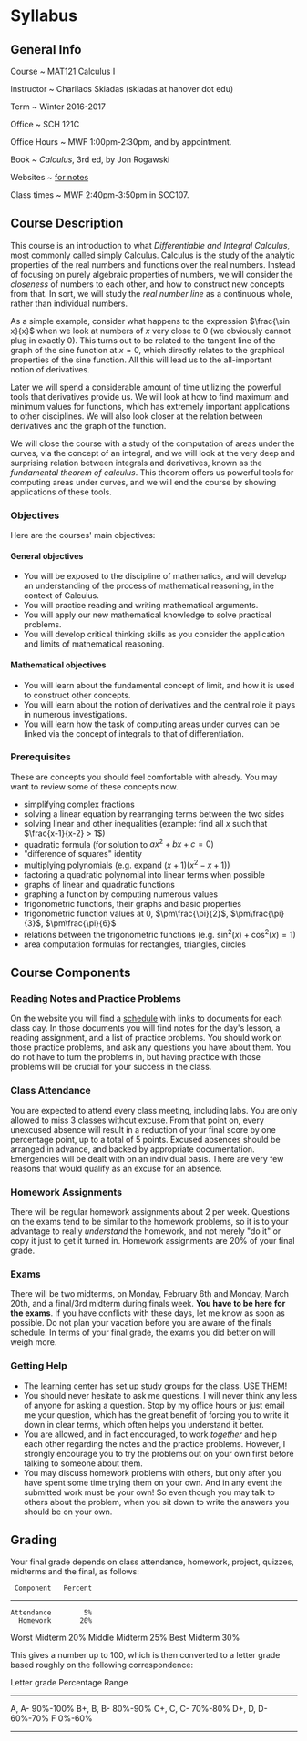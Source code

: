 # Syllabus

## General Info

Course
  ~ MAT121 Calculus I

Instructor
  ~ Charilaos Skiadas (skiadas at hanover dot edu)

Term
  ~ Winter 2016-2017

Office
  ~ SCH 121C

Office Hours
  ~ MWF 1:00pm-2:30pm, and by appointment.

Book
  ~ *Calculus*, 3rd ed, by Jon Rogawski

Websites
  ~ [for notes](skiadas.github.io/Calc1Course/site/)

Class times
  ~ MWF 2:40pm-3:50pm in SCC107.

## Course Description

This course is an introduction to what *Differentiable and Integral Calculus*, most commonly called simply Calculus. Calculus is the study of the analytic properties of the real numbers and functions over the real numbers. Instead of focusing on purely algebraic properties of numbers, we will consider the *closeness* of numbers to each other, and how to construct new concepts from that. In sort, we will study the *real number line* as a continuous whole, rather than individual numbers.

As a simple example, consider what happens to the expression $\frac{\sin x}{x}$ when we look at numbers of $x$ very close to $0$ (we obviously cannot plug in exactly $0$). This turns out to be related to the tangent line of the graph of the sine function at $x=0$, which directly relates to the graphical properties of the sine function. All this will lead us to the all-important notion of derivatives.

Later we will spend a considerable amount of time utilizing the powerful tools that derivatives provide us. We will look at how to find maximum and minimum values for functions, which has extremely important applications to other disciplines. We will also look closer at the relation between derivatives and the graph of the function.

We will close the course with a study of the computation of areas under the curves, via the concept of an integral, and we will look at the very deep and surprising relation between integrals and derivatives, known as the *fundamental theorem of calculus*. This theorem offers us powerful tools for computing areas under curves, and we will end the course by showing applications of these tools.

### Objectives

Here are the courses' main objectives:

#### General objectives

- You will be exposed to the discipline of mathematics, and will develop an understanding of the process of mathematical reasoning, in the context of Calculus.
- You will practice reading and writing mathematical arguments.
- You will apply our new mathematical knowledge to solve practical problems.
- You will develop critical thinking skills as you consider the application and limits of mathematical reasoning.

#### Mathematical objectives

- You will learn about the fundamental concept of limit, and how it is used to construct other concepts.
- You will learn about the notion of derivatives and the central role it plays in numerous investigations.
- You will learn how the task of computing areas under curves can be linked via the concept of integrals to that of differentiation.

### Prerequisites

These are concepts you should feel comfortable with already. You may want to review some of these concepts now.

- simplifying complex fractions
- solving a linear equation by rearranging terms between the two sides
- solving linear and other inequalities (example: find all $x$ such that $\frac{x-1}{x-2} > 1$)
- quadratic formula (for solution to $ax^2 + bx +c = 0$)
- "difference of squares" identity
- multiplying polynomials (e.g. expand $(x+1)(x^2-x+1)$)
- factoring a quadratic polynomial into linear terms when possible
- graphs of linear and quadratic functions
- graphing a function by computing numerous values
- trigonometric functions, their graphs and basic properties
- trigonometric function values at $0$, $\pm\frac{\pi}{2}$, $\pm\frac{\pi}{3}$, $\pm\frac{\pi}{6}$
- relations between the trigonometric functions (e.g. $\sin^2(x) + \cos^2(x) = 1$)
- area computation formulas for rectangles, triangles, circles

## Course Components

### Reading Notes and Practice Problems

On the website you will find a [schedule](http://skiadas.github.io/Calc1Course/site/schedule.html) with links to documents for each class day. In those documents you will find notes for the day's lesson, a reading assignment, and a list of practice problems. You should work on those practice problems, and ask any questions you have about them. You do not have to turn the problems in, but having practice with those problems will be crucial for your success in the class.

### Class Attendance

You are expected to attend every class meeting, including labs. You are only allowed to miss 3 classes without excuse. From that point on, every unexcused absence will result in a reduction of your final score by one percentage point, up to a total of 5 points. Excused absences should be arranged in advance, and backed by appropriate documentation. Emergencies will be dealt with on an individual basis. There are very few reasons that would qualify as an excuse for an absence.

### Homework Assignments

There will be regular homework assignments about 2 per week. Questions on the exams tend to be similar to the homework problems, so it is to your advantage to really *understand* the homework, and not merely "do it" or copy it just to get it turned in. Homework assignments are 20% of your final grade.

### Exams

There will be two midterms, on Monday, February 6th and Monday, March 20th, and a final/3rd midterm during finals week. **You have to be here for the exams**. If you have conflicts with these days, let me know as soon as possible. Do not plan your vacation before you are aware of the finals schedule. In terms of your final grade, the exams you did better on will weigh more.

### Getting Help

- The learning center has set up study groups for the class. USE THEM!
- You should never hesitate to ask me questions. I will never think any less of anyone for asking a question. Stop by my office hours or just email me your question, which has the great benefit of forcing you to write it down in clear terms, which often helps you understand it better.
- You are allowed, and in fact encouraged, to work *together* and help each other regarding the notes and the practice problems. However, I strongly encourage you to try the problems out on your own first before talking to someone about them.
- You may discuss homework problems with others, but only after you have spent some time trying them on your own. And in any event the submitted work must be your own! So even though you may talk to others about the problem, when you sit down to write the answers you should be on your own.

## Grading

Your final grade depends on class attendance, homework, project, quizzes, midterms and the final, as follows:

     Component   Percent
--------------  --------
    Attendance        5%
      Homework       20%
 Worst Midterm       20%
Middle Midterm       25%
  Best Midterm       30%

This gives a number up to 100, which is then converted to a letter grade based roughly on the following correspondence:

 Letter grade     Percentage Range
--------------   -----------------
   A, A-                  90%-100%
   B+, B, B-               80%-90%
   C+, C, C-               70%-80%
   D+, D, D-               60%-70%
      F                     0%-60%
--------------   -----------------

